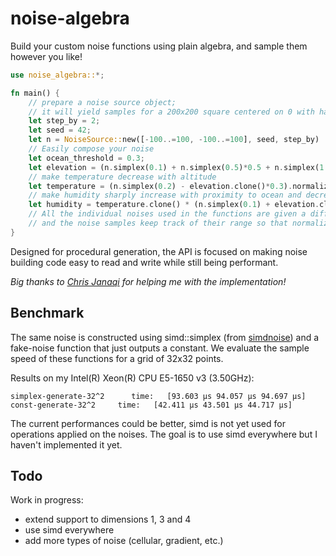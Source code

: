 # noise-algebra
Build your custom noise functions using plain algebra, and sample them however you like!

```rust
use noise_algebra::*;

fn main() {
    // prepare a noise source object;
    // it will yield samples for a 200x200 square centered on 0 with half precision (step_by = 2)
    let step_by = 2;
    let seed = 42;
    let n = NoiseSource::new([-100..=100, -100..=100], seed, step_by)
    // Easily compose your noise
    let ocean_threshold = 0.3;
    let elevation = (n.simplex(0.1) + n.simplex(0.5)*0.5 + n.simplex(1.)*0.1).normalize();
    // make temperature decrease with altitude
    let temperature = (n.simplex(0.2) - elevation.clone()*0.3).normalize();
    // make humidity sharply increase with proximity to ocean and decrease with temperature
    let humidity = temperature.clone() * (n.simplex(0.1) + elevation.clone().mask(ocean_threshold)).normalize();
    // All the individual noises used in the functions are given a different seed to avoid weird artefacts;
    // and the noise samples keep track of their range so that normalize magically works!
}
```

Designed for procedural generation, the API is focused on making noise building code easy to read and write while still being performant.

*Big thanks to [Chris Janaqi](https://github.com/kokounet) for helping me with the implementation!*
## Benchmark
The same noise is constructed using simd::simplex (from [simdnoise](https://crates.io/crates/simdnoise)) and a fake-noise function that just outputs a constant. 
We evaluate the sample speed of these functions for a grid of 32x32 points.

Results on my Intel(R) Xeon(R) CPU E5-1650 v3 (3.50GHz):
```
simplex-generate-32^2      time:   [93.603 µs 94.057 µs 94.697 µs]
const-generate-32^2     time:   [42.411 µs 43.501 µs 44.717 µs]
```

The current performances could be better, simd is not yet used for operations applied on the noises. 
The goal is to use simd everywhere but I haven't implemented it yet.

## Todo
Work in progress:
- extend support to dimensions 1, 3 and 4
- use simd everywhere
- add more types of noise (cellular, gradient, etc.)

